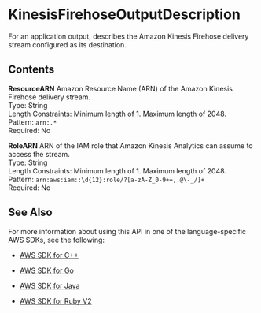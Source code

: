 # KinesisFirehoseOutputDescription<a name="API_KinesisFirehoseOutputDescription"></a>

 For an application output, describes the Amazon Kinesis Firehose delivery stream configured as its destination\. 

## Contents<a name="API_KinesisFirehoseOutputDescription_Contents"></a>

 **ResourceARN**   <a name="analytics-Type-KinesisFirehoseOutputDescription-ResourceARN"></a>
Amazon Resource Name \(ARN\) of the Amazon Kinesis Firehose delivery stream\.  
Type: String  
Length Constraints: Minimum length of 1\. Maximum length of 2048\.  
Pattern: `arn:.*`   
Required: No

 **RoleARN**   <a name="analytics-Type-KinesisFirehoseOutputDescription-RoleARN"></a>
ARN of the IAM role that Amazon Kinesis Analytics can assume to access the stream\.  
Type: String  
Length Constraints: Minimum length of 1\. Maximum length of 2048\.  
Pattern: `arn:aws:iam::\d{12}:role/?[a-zA-Z_0-9+=,.@\-_/]+`   
Required: No

## See Also<a name="API_KinesisFirehoseOutputDescription_SeeAlso"></a>

For more information about using this API in one of the language\-specific AWS SDKs, see the following:

+  [AWS SDK for C\+\+](http://docs.aws.amazon.com/goto/SdkForCpp/kinesisanalytics-2015-08-14/KinesisFirehoseOutputDescription) 

+  [AWS SDK for Go](http://docs.aws.amazon.com/goto/SdkForGoV1/kinesisanalytics-2015-08-14/KinesisFirehoseOutputDescription) 

+  [AWS SDK for Java](http://docs.aws.amazon.com/goto/SdkForJava/kinesisanalytics-2015-08-14/KinesisFirehoseOutputDescription) 

+  [AWS SDK for Ruby V2](http://docs.aws.amazon.com/goto/SdkForRubyV2/kinesisanalytics-2015-08-14/KinesisFirehoseOutputDescription) 